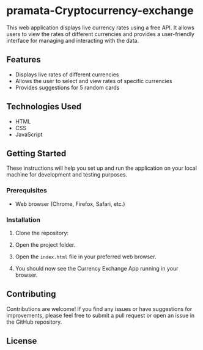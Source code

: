 # pramata-Cryptocurrency-exchange

This web application displays live currency rates using a free API. It allows users to view the rates of different currencies and provides a user-friendly interface for managing and interacting with the data.

## Features

- Displays live rates of different currencies
- Allows the user to select and view rates of specific currencies
- Provides suggestions for 5 random cards

## Technologies Used

- HTML
- CSS
- JavaScript

## Getting Started

These instructions will help you set up and run the application on your local machine for development and testing purposes.

### Prerequisites

- Web browser (Chrome, Firefox, Safari, etc.)

### Installation

1. Clone the repository:

2. Open the project folder.

3. Open the `index.html` file in your preferred web browser.

4. You should now see the Currency Exchange App running in your browser.


## Contributing

Contributions are welcome! If you find any issues or have suggestions for improvements, please feel free to submit a pull request or open an issue in the GitHub repository.

## License
